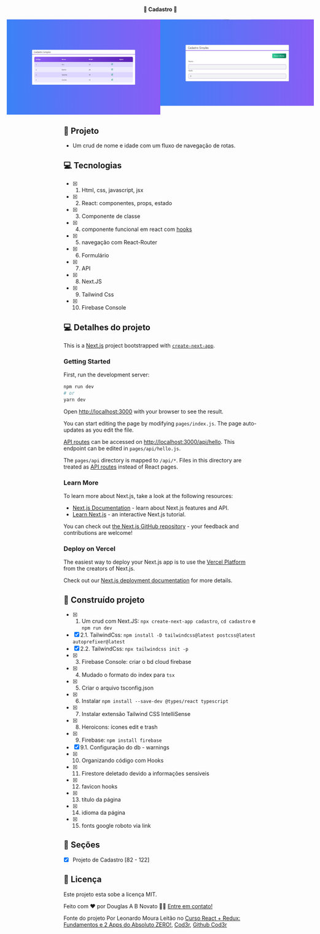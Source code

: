<h4 align="center"> 
	🚧 Cadastro 🚀
</h4>   

<p align="center" style="display: flex; align-items: flex-start; justify-content: center;"> 
  <img alt="Cadastro" title="#Cadastro" src="./.github/tela.jpg" width="400px">  
  <img alt="Cadastro" title="#Cadastro" src="./.github/tela-2.jpg" width="400px"> 
</p> 

## 🎨 Projeto

- Um crud de nome e idade com um fluxo de navegação de rotas.

## 💻 Tecnologias

- [x] 1. Html, css, javascript, jsx
- [x] 2. React: componentes, props, estado
- [x] 3. Componente de classe 
- [x] 4. componente funcional em react com [hooks](https://reactjs.org/docs/hooks-intro.html)
- [x] 5. navegação com React-Router
- [x] 6. Formulário
- [x] 7. API
- [x] 8. Next.JS 
- [x] 9. Tailwind Css 
- [x] 10. Firebase Console 

## 💻 Detalhes do projeto

This is a [Next.js](https://nextjs.org/) project bootstrapped with [`create-next-app`](https://github.com/vercel/next.js/tree/canary/packages/create-next-app).

### Getting Started

First, run the development server:

```bash
npm run dev
# or
yarn dev
```

Open [http://localhost:3000](http://localhost:3000) with your browser to see the result.

You can start editing the page by modifying `pages/index.js`. The page auto-updates as you edit the file.

[API routes](https://nextjs.org/docs/api-routes/introduction) can be accessed on [http://localhost:3000/api/hello](http://localhost:3000/api/hello). This endpoint can be edited in `pages/api/hello.js`.

The `pages/api` directory is mapped to `/api/*`. Files in this directory are treated as [API routes](https://nextjs.org/docs/api-routes/introduction) instead of React pages.

### Learn More

To learn more about Next.js, take a look at the following resources:

- [Next.js Documentation](https://nextjs.org/docs) - learn about Next.js features and API.
- [Learn Next.js](https://nextjs.org/learn) - an interactive Next.js tutorial.

You can check out [the Next.js GitHub repository](https://github.com/vercel/next.js/) - your feedback and contributions are welcome!

### Deploy on Vercel

The easiest way to deploy your Next.js app is to use the [Vercel Platform](https://vercel.com/new?utm_medium=default-template&filter=next.js&utm_source=create-next-app&utm_campaign=create-next-app-readme) from the creators of Next.js.

Check out our [Next.js deployment documentation](https://nextjs.org/docs/deployment) for more details.

## 🚀 Construído projeto 

- [x] 1. Um crud com Next.JS: `npx create-next-app cadastro`, `cd cadastro` e `npm run dev`
- [x] 2.1. TailwindCss: `npm install -D tailwindcss@latest postcss@latest autoprefixer@latest`
- [x] 2.2. TailwindCss: `npx tailwindcss init -p`
- [x] 3. Firebase Console: criar o bd cloud firebase
- [x] 4. Mudado o formato do index para `tsx`
- [x] 5. Criar o arquivo tsconfig.json
- [x] 6. Instalar `npm install --save-dev @types/react typescript`
- [x] 7. Instalar extensão Tailwind CSS IntelliSense
- [x] 8. Heroicons: ícones edit e trash
- [x] 9. Firebase: `npm install firebase`
- [x] 9.1. Configuração do db - warnings
- [x] 10. Organizando código com Hooks
- [x] 11. Firestore deletado devido a informações sensíveis
- [x] 12. favicon hooks
- [x] 13. título da página
- [x] 14. idioma da página
- [x] 15. fonts google roboto via link 

## 🚀 Seções 

- [x] Projeto de Cadastro [82 - 122] 

## 📝 Licença

Este projeto esta sobe a licença MIT.

Feito com ❤️ por Douglas A B Novato 👋🏽 [Entre em contato!](https://www.linkedin.com/in/douglasabnovato/)
 
Fonte do projeto Por Leonardo Moura Leitão no [Curso React + Redux: Fundamentos e 2 Apps do Absoluto ZERO!](https://www.udemy.com/course/react-redux-pt/), [Cod3r](https://www.cod3r.com.br/), [Github Cod3r](https://github.com/cod3rcursos/next-crud)
